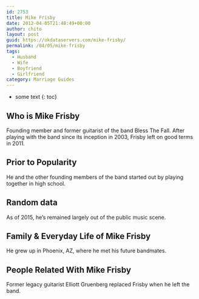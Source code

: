 ```yaml
---
id: 2753
title: Mike Frisby
date: 2012-04-05T21:48:49+00:00
author: chito
layout: post
guid: https://ukdataservers.com/mike-frisby/
permalink: /04/05/mike-frisby
tags:
  - Husband
  - Wife
  - Boyfriend
  - Girlfriend
category: Marriage Guides
---
```


* some text
{: toc}
          
          
## Who is  Mike Frisby
                  
                  
                  
Founding member and former guitarist of the band Bless The Fall. After playing with the band since its inception in 2003, Frisby left on good terms in 2011.
                  
                
                
                
## Prior to Popularity 
                  
                  
                  
He and the other founding members of the band started out by playing together in high school.
                  
                
                
                
## Random data 
                  
                  
                  
As of 2015, he&#8217;s remained largely out of the public music scene.
                  
                
                
                
## Family & Everyday Life of Mike Frisby
                  
                  
                  
He grew up in Phoenix, AZ, where he met his future bandmates.
                  
                
                
                
## People Related With  Mike Frisby
                  
                  
                  
Former legacy guitarist Elliott Gruenberg replaced Frisby when he left the band.
                  
                
              
            
          
          
          
    
    
  
